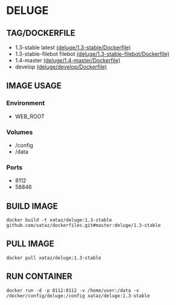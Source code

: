 # DELUGE 

## TAG/DOCKERFILE 

* 1.3-stable latest [(deluge/1.3-stable/Dockerfile)](https://github.com/xataz/dockerfiles/blob/master/deluge/1.3-stable/Dockerfile)
* 1.3-stable-filebot filebot [(deluge/1.3-stable-filebot/Dockerfile)](https://github.com/xataz/dockerfiles/blob/master/deluge/1.3-stable-filebot/Dockerfile)
* 1.4-master [(deluge/1.4-master/Dockerfile)](https://github.com/xataz/dockerfiles/blob/master/deluge/1.4-master/Dockerfile)
* develop [(deluge/develop/Dockerfile)](https://github.com/xataz/dockerfiles/blob/master/deluge/develop/Dockerfile)

## IMAGE USAGE 

### Environment
* WEB_ROOT

### Volumes
* /config
* /data

### Ports
* 8112
* 58846

## BUILD IMAGE

```shell
docker build -t xataz/deluge:1.3-stable github.com/xataz/dockerfiles.git#master:deluge/1.3-stable
```

## PULL IMAGE

```shell
docker pull xataz/deluge:1.3-stable
```

## RUN CONTAINER

```shell
docker run -d -p 8112:8112 -v /home/user:/data -v /docker/config/deluge:/config xataz/deluge:1.3-stable
```
